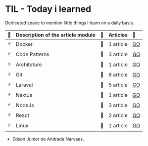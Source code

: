 # TIL - Today i learned

Dedicated space to mention little things I learn on a daily basis.

| :pencil: | Description of the article module | :checkered_flag: | Articles  | :rocket:                                                                             |
| :------- | :-------------------------------- | :--------------- | :-------- | :----------------------------------------------------------------------------------- |
| :zap:    | Docker                            | :bookmark:       | 1 article | [GO](https://github.com/edsonjuniornarvaes/til/tree/master/docker)                   |
| :zap:    | Code Patterns                     | :bookmark:       | 3 article | [GO](https://github.com/edsonjuniornarvaes/til/tree/master/code-patterns)            |
| :zap:    | Architeture                     | :bookmark:       | 1 article | [GO](https://github.com/edsonjuniornarvaes/til/tree/master/architeture)            |
| :zap:    | Git                               | :bookmark:       | 6 article | [GO](https://github.com/edsonjuniornarvaes/til/tree/master/git)                      |
| :zap:    | Laravel                           | :bookmark:       | 5 article | [GO](https://github.com/edsonjuniornarvaes/til/tree/master/laravel)                  |
| :zap:    | NextJs                            | :bookmark:       | 1 article | [GO](https://github.com/edsonjuniornarvaes/til/tree/master/nextjs)                   |
| :zap:    | NodeJs                            | :bookmark:       | 3 article | [GO](https://github.com/edsonjuniornarvaes/til/tree/master/nodejs)                   |
| :zap:    | React                             | :bookmark:       | 2 article | [GO](https://github.com/edsonjuniornarvaes/til/tree/master/reactjs)   
| :zap:    | Linux                             | :bookmark:       | 1 article | [GO](https://github.com/edsonjuniornarvaes/til/tree/master/linux)                 |

- Edson Junior de Andrade Narvaes.
